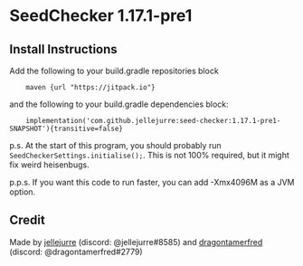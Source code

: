 # SeedChecker 1.17.1-pre1

## Install Instructions

Add the following to your build.gradle repositories block
```    
    maven {url "https://jitpack.io"}
```
and the following to your build.gradle dependencies block:
```
    implementation('com.github.jellejurre:seed-checker:1.17.1-pre1-SNAPSHOT'){transitive=false}
```
p.s. At the start of this program, you should probably run `SeedCheckerSettings.initialise();`.  This is not 100% required, but it might fix weird heisenbugs.

p.p.s. If you want this code to run faster, you can add -Xmx4096M as a JVM option.
## Credit
Made by [jellejurre](https://github.com/jellejurre) (discord: @jellejurre#8585) and [dragontamerfred](https://github.com/KalleStruik) (discord: @dragontamerfred#2779)